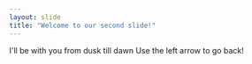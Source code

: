 ```yaml
---
layout: slide
title: "Welcome to our second slide!"
---
```

I'll be with you from dusk till dawn
Use the left arrow to go back!
